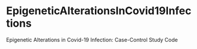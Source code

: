 # EpigeneticAlterationsInCovid19Infections
Epigenetic Alterations  in Covid-19  Infection: Case-Control Study Code
